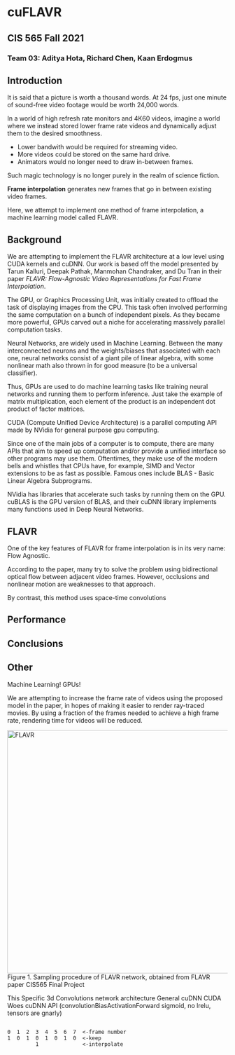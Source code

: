 # cuFLAVR

## CIS 565 Fall 2021
### Team 03: Aditya Hota, Richard Chen, Kaan Erdogmus

## Introduction

It is said that a picture is worth a thousand words. 
At 24 fps, just one minute of sound-free video footage would be worth 24,000 words. 
<!-- That cinematic frame rate is already lower than accepatable for playing video games, yet it would take fewer than 25 minutes to tell all of Lord of the Rings. 

Anything to do with videos require lots of computational muscle.  -->

<!-- There are already many people who use high refresh rate monitors, from 90Hz to 300+Hz. Imagine if, instead of using gigabytes and terabytes of  -->
In a world of high refresh rate monitors and 4K60 videos, imagine a world where we instead stored lower frame rate videos and dynamically adjust them to the desired smoothness. 
* Lower bandwith would be required for streaming video. 
* More videos could be stored on the same hard drive. 
* Animators would no longer need to draw in-between frames. 

Such magic technology is no longer purely in the realm of science fiction.

<b>Frame interpolation</b> generates new frames that go in between existing video frames.  

Here, we attempt to implement one method of frame interpolation, a machine learning model called FLAVR.

## Background

We are attempting to implement the FLAVR architecture at a low level using CUDA kernels and cuDNN. Our work is based off the model presented by Tarun Kalluri, Deepak Pathak, Manmohan Chandraker, and Du Tran in their paper _FLAVR: Flow-Agnostic Video Representations for Fast Frame Interpolation_.

The GPU, or Graphics Processing Unit, was initially created to offload the task of displaying images from the CPU. This task often involved performing the same computation on a bunch of independent pixels. As they became more powerful, GPUs carved out a niche for accelerating massively parallel computation tasks. 

Neural Networks, are widely used in Machine Learning. Between the many interconnected neurons and the weights/biases that associated with each one, neural networks consist of a giant pile of linear algebra, with some nonlinear math also thrown in for good measure (to be a universal classifier). 

Thus, GPUs are used to do machine learning tasks like training neural networks and running them to perform inference. Just take the example of matrix multiplication, each element of the product is an independent dot product of factor matrices. 

CUDA (Compute Unified Device Architecture) is a parallel computing API made by NVidia for general purpose gpu computing.

Since one of the main jobs of a computer is to compute, there are many APIs that aim to speed up computation and/or provide a unified interface so other programs may use them. Oftentimes, they make use of the modern bells and whistles that CPUs have, for example, SIMD and Vector extensions to be as fast as possible. Famous ones include BLAS - Basic Linear Algebra Subprograms. 

NVidia has libraries that accelerate such tasks by running them on the GPU. cuBLAS is the GPU version of BLAS, and their cuDNN library implements many functions used in Deep Neural Networks.

## FLAVR

One of the key features of FLAVR for frame interpolation is in its very name: Flow Agnostic. 

According to the paper, many try to solve the problem using bidirectional optical flow between adjacent video frames. However, occlusions and nonlinear motion are weaknesses to that approach. 

By contrast, this method uses space-time convolutions 

## Performance

## Conclusions

## Other



Machine Learning!
GPUs!


We are attempting to increase the frame rate of videos using the proposed model in the paper, in hopes of making it easier to render ray-traced movies. By using a fraction of the frames needed to achieve a high frame rate, rendering time for videos will be reduced.

<img width="555" alt="FLAVR" src="https://user-images.githubusercontent.com/12516225/144300538-59f3b06e-97c2-46ae-8395-61522818ec74.png">
Figure 1. Sampling procedure of FLAVR network, obtained from FLAVR paper
CIS565 Final Project



This Specific
    3d Convolutions
    network architecture
General
    cuDNN
    CUDA
Woes
    cuDNN API (convolutionBiasActivationForward sigmoid, no lrelu, tensors are gnarly)
```

0  1  2  3  4  5  6  7  <-frame number
1  0  1  0  1  0  1  0  <-keep
         1              <-interpolate
```
